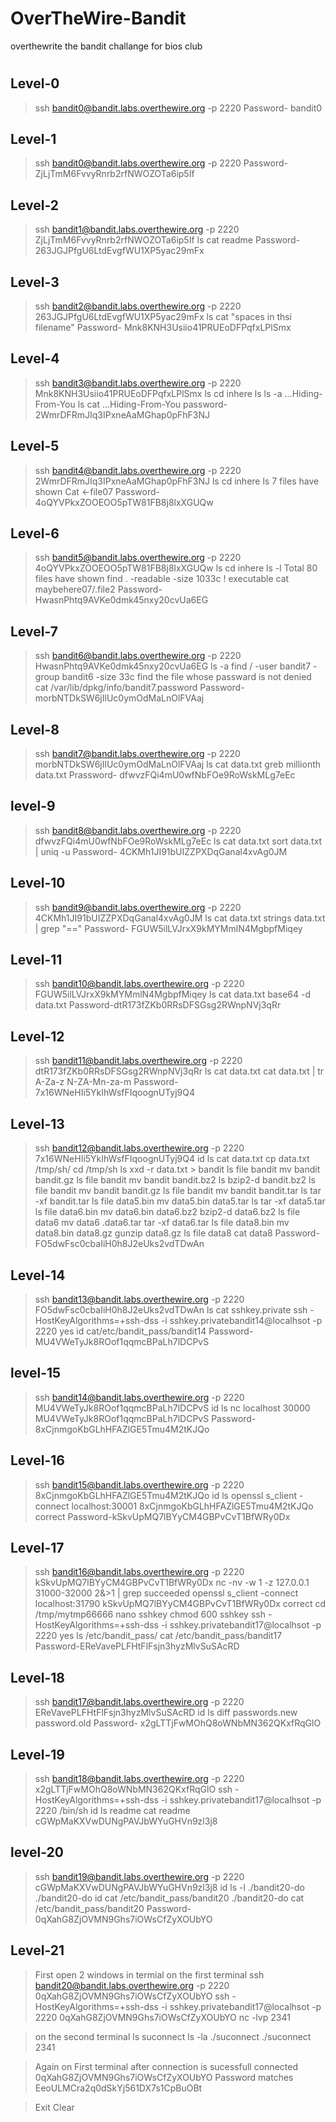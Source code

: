 # OverTheWire-Bandit
overthewrite the bandit challange for bios club 
#

## Level-0
>ssh bandit0@bandit.labs.overthewire.org -p 2220
>Password- bandit0

## Level-1
>ssh bandit0@bandit.labs.overthewire.org -p 2220
>Password- ZjLjTmM6FvvyRnrb2rfNWOZOTa6ip5If

## Level-2
>ssh bandit1@bandit.labs.overthewire.org -p 2220
>ZjLjTmM6FvvyRnrb2rfNWOZOTa6ip5If
>ls
>cat readme
>Password- 263JGJPfgU6LtdEvgfWU1XP5yac29mFx

## Level-3
>ssh bandit2@bandit.labs.overthewire.org -p 2220
>263JGJPfgU6LtdEvgfWU1XP5yac29mFx
>ls
>cat "spaces in thsi filename"
>Password- Mnk8KNH3Usiio41PRUEoDFPqfxLPlSmx

## Level-4
>ssh bandit3@bandit.labs.overthewire.org -p 2220
>Mnk8KNH3Usiio41PRUEoDFPqfxLPlSmx
>ls
>cd inhere
>ls
>ls -a
...Hiding-From-You
>ls
>cat ...Hiding-From-You
>password- 2WmrDFRmJIq3IPxneAaMGhap0pFhF3NJ

## Level-5
>ssh bandit4@bandit.labs.overthewire.org -p 2220
>2WmrDFRmJIq3IPxneAaMGhap0pFhF3NJ
>ls
>cd inhere
>ls
7 files have shown
>Cat <-file07
>Password- 4oQYVPkxZOOEOO5pTW81FB8j8lxXGUQw

## Level-6
>ssh bandit5@bandit.labs.overthewire.org -p 2220
>4oQYVPkxZOOEOO5pTW81FB8j8lxXGUQw
>ls
>cd inhere
>ls -l
Total 80 files have shown
>find . -readable -size 1033c ! executable
>cat maybehere07/.file2
>Password- HwasnPhtq9AVKe0dmk45nxy20cvUa6EG

## Level-7
>ssh bandit6@bandit.labs.overthewire.org -p 2220
>HwasnPhtq9AVKe0dmk45nxy20cvUa6EG
>ls -a
>find / -user bandit7 -group bandit6 -size 33c
find the file whose passward is not denied
>cat /var/lib/dpkg/info/bandit7.password
>Password- morbNTDkSW6jIlUc0ymOdMaLnOlFVAaj

## Level-8
>ssh bandit7@bandit.labs.overthewire.org -p 2220
>morbNTDkSW6jIlUc0ymOdMaLnOlFVAaj
>ls
>cat data.txt
>greb millionth data.txt
>Prassword- dfwvzFQi4mU0wfNbFOe9RoWskMLg7eEc

## level-9
>ssh bandit8@bandit.labs.overthewire.org -p 2220
>dfwvzFQi4mU0wfNbFOe9RoWskMLg7eEc
>ls
>cat data.txt
>sort data.txt | uniq -u
>Password- 4CKMh1JI91bUIZZPXDqGanal4xvAg0JM

## Level-10
>ssh bandit9@bandit.labs.overthewire.org -p 2220
>4CKMh1JI91bUIZZPXDqGanal4xvAg0JM
>ls
>cat data.txt
>strings data.txt | grep "=="
>Password- FGUW5ilLVJrxX9kMYMmlN4MgbpfMiqey

## Level-11
>ssh bandit10@bandit.labs.overthewire.org -p 2220
>FGUW5ilLVJrxX9kMYMmlN4MgbpfMiqey
>ls
>cat data.txt
>base64 -d data.txt
>Password-dtR173fZKb0RRsDFSGsg2RWnpNVj3qRr

## Level-12
>ssh bandit11@bandit.labs.overthewire.org -p 2220
>dtR173fZKb0RRsDFSGsg2RWnpNVj3qRr
>ls
>cat data.txt
>cat data.txt | tr A-Za-z N-ZA-Mn-za-m
>Password-7x16WNeHIi5YkIhWsfFIqoognUTyj9Q4

## Level-13
>ssh bandit12@bandit.labs.overthewire.org -p 2220
>7x16WNeHIi5YkIhWsfFIqoognUTyj9Q4
>id
>ls
>cat data.txt
>cp data.txt /tmp/sh/
>cd /tmp/sh
>ls
>xxd -r data.txt > bandit
>ls
>file bandit
>mv bandit bandit.gz
>ls
>file bandit
>mv bandit bandit.bz2
>ls
>bzip2-d bandit.bz2
>ls
>file bandit
>mv bandit bandit.gz
>ls
>file bandit
>mv bandit bandit.tar
>ls
>tar -xf bandit.tar
>ls
>file data5.bin
>mv data5.bin data5.tar
>ls
>tar -xf data5.tar
>ls
>file data6.bin
>mv data6.bin data6.bz2
>bzip2-d data6.bz2
>ls
>file data6
>mv data6 .data6.tar
>tar -xf data6.tar
>ls
>file data8.bin
>mv data8.bin data8.gz
>gunzip data8.gz
>ls
>file data8
>cat data8
>Password- FO5dwFsc0cbaIiH0h8J2eUks2vdTDwAn

## Level-14
>ssh bandit13@bandit.labs.overthewire.org -p 2220
>FO5dwFsc0cbaIiH0h8J2eUks2vdTDwAn
>ls
>cat sshkey.private
>ssh -HostKeyAlgorithms=+ssh-dss -i sshkey.privatebandit14@localhsot -p 2220
>yes
>id
>cat/etc/bandit_pass/bandit14
>Password-MU4VWeTyJk8ROof1qqmcBPaLh7lDCPvS

## level-15
>ssh bandit14@bandit.labs.overthewire.org -p 2220
>MU4VWeTyJk8ROof1qqmcBPaLh7lDCPvS
>id
>ls
>nc localhost 30000
>MU4VWeTyJk8ROof1qqmcBPaLh7lDCPvS
>Password-8xCjnmgoKbGLhHFAZlGE5Tmu4M2tKJQo

## Level-16
>ssh bandit15@bandit.labs.overthewire.org -p 2220
>8xCjnmgoKbGLhHFAZlGE5Tmu4M2tKJQo
>id
>ls
>openssl s_client -connect localhost:30001
>8xCjnmgoKbGLhHFAZlGE5Tmu4M2tKJQo
correct
>Password-kSkvUpMQ7lBYyCM4GBPvCvT1BfWRy0Dx

## Level-17
>ssh bandit16@bandit.labs.overthewire.org -p 2220
>kSkvUpMQ7lBYyCM4GBPvCvT1BfWRy0Dx
>nc -nv -w 1 -z 127.0.0.1 31000-32000 2&>1 | grep succeeded
>openssl s_client -connect localhost:31790
>kSkvUpMQ7lBYyCM4GBPvCvT1BfWRy0Dx
>correct
>cd /tmp/mytmp66666
>nano sshkey
>chmod 600 sshkey
>ssh -HostKeyAlgorithms=+ssh-dss -i sshkey.privatebandit17@localhsot -p 2220
>yes
>ls /etc/bandit_pass/
>cat /etc/bandit_pass/bandit17
>Password-EReVavePLFHtFlFsjn3hyzMlvSuSAcRD

## Level-18
>ssh bandit17@bandit.labs.overthewire.org -p 2220
>EReVavePLFHtFlFsjn3hyzMlvSuSAcRD
>id
>ls
>diff passwords.new password.old
>Password- x2gLTTjFwMOhQ8oWNbMN362QKxfRqGlO

## Level-19
>ssh bandit18@bandit.labs.overthewire.org -p 2220
>x2gLTTjFwMOhQ8oWNbMN362QKxfRqGlO
>ssh -HostKeyAlgorithms=+ssh-dss -i sshkey.privatebandit17@localhsot -p 2220 /bin/sh
>id
>ls
>readme
>cat readme
>cGWpMaKXVwDUNgPAVJbWYuGHVn9zl3j8

## level-20
>ssh bandit19@bandit.labs.overthewire.org -p 2220
>cGWpMaKXVwDUNgPAVJbWYuGHVn9zl3j8
>id
>ls -l
>./bandit20-do
>./bandit20-do id
>cat /etc/bandit_pass/bandit20
>./bandit20-do cat /etc/bandit_pass/bandit20
>Password- 0qXahG8ZjOVMN9Ghs7iOWsCfZyXOUbYO

## Level-21
>First open 2 windows in termial
>on the first terminal
>ssh bandit20@bandit.labs.overthewire.org -p 2220
>0qXahG8ZjOVMN9Ghs7iOWsCfZyXOUbYO
>ssh -HostKeyAlgorithms=+ssh-dss -i sshkey.privatebandit17@localhsot -p 2220
>0qXahG8ZjOVMN9Ghs7iOWsCfZyXOUbYO
>nc -lvp 2341

>on the second terminal
>ls
suconnect
>ls -la
>./suconnect
>./suconnect 2341

>Again on First terminal after connection is sucessfull
>connected
>0qXahG8ZjOVMN9Ghs7iOWsCfZyXOUbYO
Password matches
>EeoULMCra2q0dSkYj561DX7s1CpBuOBt

>Exit
>Clear
